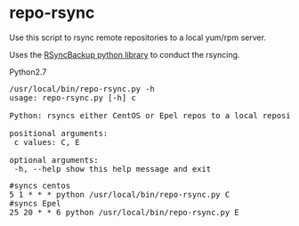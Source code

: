 # repo-rsync

Use this script to rsync remote repositories to a local yum/rpm server.

Uses the <a href="http://www.owlfish.com/software/utils/RSyncBackup"/>RSyncBackup python library</a> to conduct the rsyncing.

Python2.7


<pre>
/usr/local/bin/repo-rsync.py -h
usage: repo-rsync.py [-h] c

Python: rsyncs either CentOS or Epel repos to a local repository

positional arguments:
 c values: C, E

optional arguments:
 -h, --help show this help message and exit</pre>
<pre>#syncs centos
5 1 * * * python /usr/local/bin/repo-rsync.py C
#syncs Epel
25 20 * * 6 python /usr/local/bin/repo-rsync.py E
</pre>
&nbsp;

